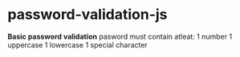 # password-validation-js
**Basic password validation**
 pasword must contain atleat:
  1 number 
  1 uppercase 
  1 lowercase
  1 special character
